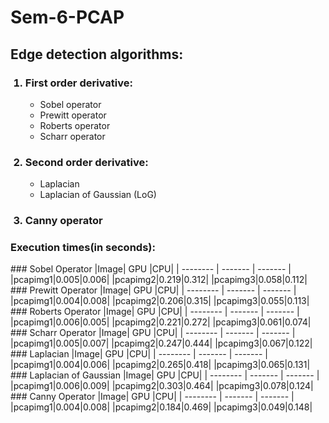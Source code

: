 # Sem-6-PCAP

<h2>Edge detection algorithms:</h2>
<ol>
  <h3><li>First order derivative:</h3>
    <ul>
      <li>Sobel operator
      <li>Prewitt operator
      <li>Roberts operator
      <li>Scharr operator
    </ul>
  </li>
  <h3><li>Second order derivative:</h3></li>
    <ul>
      <li>Laplacian
      <li>Laplacian of Gaussian (LoG)
    </ul>
  </li>
  <h3><li>Canny operator</li></h3>
</ol>

<h3>Execution times(in seconds):</h3>
### Sobel Operator
|Image| GPU |CPU|
| -------- | ------- | ------- |
|pcapimg1|0.005|0.006|
|pcapimg2|0.219|0.312|
|pcapimg3|0.058|0.112|
### Prewitt Operator
|Image| GPU |CPU|
| -------- | ------- | ------- |
|pcapimg1|0.004|0.008|
|pcapimg2|0.206|0.315|
|pcapimg3|0.055|0.113|
### Roberts Operator
|Image| GPU |CPU|
| -------- | ------- | ------- |
|pcapimg1|0.006|0.005|
|pcapimg2|0.221|0.272|
|pcapimg3|0.061|0.074|
### Scharr Operator
|Image| GPU |CPU|
| -------- | ------- | ------- |
|pcapimg1|0.005|0.007|
|pcapimg2|0.247|0.444|
|pcapimg3|0.067|0.122|
### Laplacian
|Image| GPU |CPU|
| -------- | ------- | ------- |
|pcapimg1|0.004|0.006|
|pcapimg2|0.265|0.418|
|pcapimg3|0.065|0.131|
### Laplacian of Gaussian
|Image| GPU |CPU|
| -------- | ------- | ------- |
|pcapimg1|0.006|0.009|
|pcapimg2|0.303|0.464|
|pcapimg3|0.078|0.124|
### Canny Operator
|Image| GPU |CPU|
| -------- | ------- | ------- |
|pcapimg1|0.004|0.008|
|pcapimg2|0.184|0.469|
|pcapimg3|0.049|0.148|
